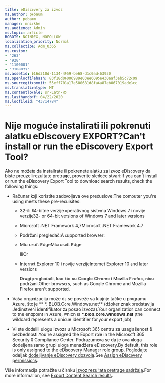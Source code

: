```yaml
---
title: eDiscovery za izvoz
ms.author: pebaum
author: pebaum
manager: mnirkhe
ms.audience: Admin
ms.topic: article
ROBOTS: NOINDEX, NOFOLLOW
localization_priority: Normal
ms.collection: Adm_O365
ms.custom:
- "263"
- "928"
- "1100001"
- "3100022"
ms.assetid: b16d310d-1134-4959-be68-d1c0ad463930
ms.openlocfilehash: 83f18d06006989e03ee6095e430aaf3eb5c72c09
ms.sourcegitcommit: 55eff703a17e500681d8fa6a87eb067019ade3cc
ms.translationtype: MT
ms.contentlocale: sr-Latn-RS
ms.lasthandoff: 04/22/2020
ms.locfileid: "43714784"
---
```

# <a name="cant-install-or-run-the-ediscovery-export-tool"></a><span data-ttu-id="c13be-102">Nije moguće instalirati ili pokrenuti alatku eDiscovery EXPORT?</span><span class="sxs-lookup"><span data-stu-id="c13be-102">Can't install or run the eDiscovery Export Tool?</span></span>

<span data-ttu-id="c13be-103">Ako ne možete da instalirate ili pokrenete alatku za izvoz eDiscovery da biste preuzeli rezultate pretrage, proverite sledeće stvari:</span><span class="sxs-lookup"><span data-stu-id="c13be-103">If you can't install or run the eDiscovery Export Tool to download search results, check the following things:</span></span>
  
- <span data-ttu-id="c13be-104">Računar koji koristite zadovoljava ove preduslove:</span><span class="sxs-lookup"><span data-stu-id="c13be-104">The computer you're using meets these pre-requisites:</span></span>

  - <span data-ttu-id="c13be-105">32-ili 64-bitne verzije operativnog sistema Windows 7 i novije verzije</span><span class="sxs-lookup"><span data-stu-id="c13be-105">32- or 64-bit versions of Windows 7 and later versions</span></span>

  - <span data-ttu-id="c13be-106">Microsoft .NET Framework 4,7</span><span class="sxs-lookup"><span data-stu-id="c13be-106">Microsoft .NET Framework 4.7</span></span>

  - <span data-ttu-id="c13be-107">Podržani pregledač:</span><span class="sxs-lookup"><span data-stu-id="c13be-107">A supported browser:</span></span>

  - <span data-ttu-id="c13be-108">Microsoft Edge</span><span class="sxs-lookup"><span data-stu-id="c13be-108">Microsoft Edge</span></span>

    <span data-ttu-id="c13be-109">Ili</span><span class="sxs-lookup"><span data-stu-id="c13be-109">Or</span></span>

  - <span data-ttu-id="c13be-110">Internet Explorer 10 i novije verzije</span><span class="sxs-lookup"><span data-stu-id="c13be-110">Internet Explorer 10 and later versions</span></span>

    <span data-ttu-id="c13be-111">Drugi pregledači, kao što su Google Chrome i Mozilla Firefox, nisu podržani.</span><span class="sxs-lookup"><span data-stu-id="c13be-111">Other browsers, such as Google Chrome and Mozilla Firefox aren't supported.</span></span>

- <span data-ttu-id="c13be-112">Vaša organizacija može da se poveže sa krajnje tačke u programu Azure, što je \*\* \*. BLOB.Core.Windows.net\*\* (džoker znak predstavlja Jedinstveni identifikator za posao izvoza).</span><span class="sxs-lookup"><span data-stu-id="c13be-112">Your organization can connect to the endpoint in Azure, which is **\*.blob.core.windows.net** (the wildcard represents a unique identifier for your export job).</span></span>

- <span data-ttu-id="c13be-113">Vi ste dodelili ulogu izvoza u Microsoft 365 centru za usaglašenost &amp; bezbednosti.</span><span class="sxs-lookup"><span data-stu-id="c13be-113">You're assigned the Export role in the Microsoft 365 Security &amp; Compliance Center.</span></span> <span data-ttu-id="c13be-114">Podrazumeva se da je ova uloga dodeljena samo grupi uloga menadžera eDiscovery.</span><span class="sxs-lookup"><span data-stu-id="c13be-114">By default, this role is only assigned to the eDiscovery Manager role group.</span></span> <span data-ttu-id="c13be-115">Pogledajte odeljak [dodeljivanje eDiscovery dozvola](https://docs.microsoft.com/office365/securitycompliance/assign-ediscovery-permissions).</span><span class="sxs-lookup"><span data-stu-id="c13be-115">See [Assign eDiscovery permissions](https://docs.microsoft.com/office365/securitycompliance/assign-ediscovery-permissions).</span></span>

<span data-ttu-id="c13be-116">Više informacija potražite u članku [izvoz rezultata pretrage sadržaja](https://docs.microsoft.com/office365/securitycompliance/export-search-results).</span><span class="sxs-lookup"><span data-stu-id="c13be-116">For more information, see [Export Content Search results](https://docs.microsoft.com/office365/securitycompliance/export-search-results).</span></span>
  